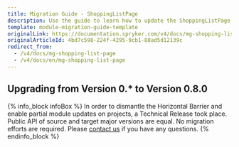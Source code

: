 ```yaml
---
title: Migration Guide - ShoppingListPage
description: Use the guide to learn how to update the ShoppingListPage module to a newer version.
template: module-migration-guide-template
originalLink: https://documentation.spryker.com/v4/docs/mg-shopping-list-page
originalArticleId: 4bd7c598-224f-4295-9cb1-88ad5d12139c
redirect_from:
  - /v4/docs/mg-shopping-list-page
  - /v4/docs/en/mg-shopping-list-page
---
```


## Upgrading from Version 0.* to Version 0.8.0
{% info_block infoBox %}
In order to dismantle the Horizontal Barrier and enable partial module updates on projects, a Technical Release took place. Public API of source and target major versions are equal. No migration efforts are required. Please [contact us](https://spryker.com/en/support/) if you have any questions.
{% endinfo_block %}


